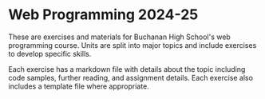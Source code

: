 # Web Programming 2024-25

These are exercises and materials for Buchanan High School's web programming course. Units are split into major topics and include exercises to develop specific skills.

Each exercise has a markdown file with details about the topic including code samples, further reading, and assignment details. Each exercise also includes a template file where appropriate.
